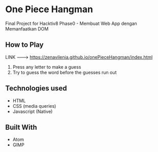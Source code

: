 # One Piece Hangman
Final Project for Hacktiv8 Phase0 - Membuat Web App dengan Memanfaatkan DOM

## How to Play
LINK ---> https://zenavilenia.github.io/onePieceHangman/index.html
1. Press any letter to make a guess
2. Try to guess the word before the guesses run out

## Technologies used
- HTML
- CSS (media queries)
- Javascript (Native)

## Built With
* Atom
* GIMP
